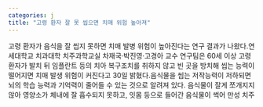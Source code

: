 ```yaml
---
categories: j
title: "고령 환자 잘 못 씹으면 치매 위험 높아져"
---
```

고령 환자가 음식을 잘 씹지 못하면 치매 발병 위험이 높아진다는 연구 결과가 나왔다.연세대학교 치과대학 치주과학교실 차재국&#8231;박진영&#8231;고경아 교수 연구팀은 60세 이상 고령 환자가 발치 뒤 임플란트 등의 치아 복구조치를 취하지 않고 빈 곳을 방치해 씹는 능력이 떨어지면 치매 발생 위험이 커진다고 30일 밝혔다.음식물을 씹는 저작능력이 저하되면 뇌의 학습 능력과 기억력이 줄어들 수 있는 것으로 알려져 있다. 음식물이 잘게 쪼개지지 않아 영양소가 체내에 잘 흡수되지 못하고, 잇몸 등으로 들어간 음식물이 썩어 만성 치주